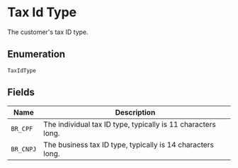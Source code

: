 
# Tax Id Type

The customer's tax ID type.

## Enumeration

`TaxIdType`

## Fields

| Name | Description |
|  --- | --- |
| `BR_CPF` | The individual tax ID type, typically is 11 characters long. |
| `BR_CNPJ` | The business tax ID type, typically is 14 characters long. |

